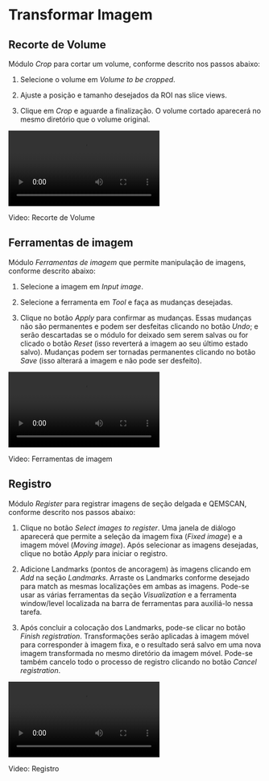 # Transformar Imagem

<div class="content-wrapper">
    <div class="text-content">
        <h2 id="qemscan-loader">Recorte de Volume</h2>
        <p>Módulo <em>Crop</em> para cortar um volume, conforme descrito nos passos abaixo:</p>
        <ol>
          <li>
          <p>Selecione o volume em <em>Volume to be cropped</em>.</p>
          </li>
          <li>
          <p>Ajuste a posição e tamanho desejados da ROI nas slice views.</p>
          </li>
          <li>
          <p>Clique em <em>Crop</em> e aguarde a finalização. O volume cortado aparecerá no mesmo diretório que o volume original.</p>
          </li>
          </ol>
    </div>
    <div class="video-wrapper">
        <video class="floating-video" controls>
            <source src="../../assets/videos/thin_section_crop.webm" type="video/webm">
            Sorry, your browser does not support the video tag.
        </video>
        <p class="video-caption">Video: Recorte de Volume</p>
    </div>
</div>

 <div class="content-wrapper">
    <div class="text-content">
        <h2 id="qemscan-loader">Ferramentas de imagem</h2>
        <p>Módulo <em>Ferramentas de imagem</em> que permite manipulação de imagens, conforme descrito abaixo:</p>
        <ol>
          <li>
          <p>Selecione a imagem em <em>Input image</em>.</p>
          </li>
          <li>
          <p>Selecione a ferramenta em <em>Tool</em> e faça as mudanças desejadas.</p>
          </li>
          <li>
          <p>Clique no botão <em>Apply</em> para confirmar as mudanças. Essas mudanças não são permanentes e podem ser desfeitas clicando no botão <em>Undo</em>; e serão descartadas se o módulo for deixado sem serem salvas ou for clicado o botão <em>Reset</em> (isso reverterá a imagem ao seu último estado salvo). Mudanças podem ser tornadas permanentes clicando no botão <em>Save</em> (isso alterará a imagem e não pode ser desfeito).</p>
          </li>
        </ol>
    </div>
    <div class="video-wrapper">
        <video class="floating-video" controls>
            <source src="../../assets/videos/thin_section_image_tools.webm" type="video/webm">
            Sorry, your browser does not support the video tag.
        </video>
        <p class="video-caption">Video: Ferramentas de imagem</p>
    </div>
</div>


<div class="content-wrapper">
    <div class="text-content">
        <h2 id="qemscan-loader">Registro</h2>
        <p>Módulo <em>Register</em> para registrar imagens de seção delgada e QEMSCAN, conforme descrito nos passos abaixo:</p>
        <ol>
          <li>
          <p>Clique no botão <em>Select images to register</em>. Uma janela de diálogo aparecerá que permite a seleção da imagem fixa (<em>Fixed image</em>) e a imagem móvel (<em>Moving image</em>). Após selecionar as imagens desejadas, clique no botão <em>Apply</em> para iniciar o registro.</p>
          </li>
          <li>
          <p>Adicione Landmarks (pontos de ancoragem) às imagens clicando em <em>Add</em> na seção <em>Landmarks</em>. Arraste os Landmarks conforme desejado para match  as mesmas localizações em ambas as imagens. Pode-se usar as várias ferramentas da seção <em>Visualization</em> e a ferramenta window/level localizada na barra de ferramentas para auxiliá-lo nessa tarefa.</p>
          </li>
          <li>
          <p>Após concluir a colocação dos Landmarks, pode-se clicar no botão <em>Finish registration</em>. Transformações serão aplicadas à imagem móvel para corresponder à imagem fixa, e o resultado será salvo em uma nova imagem transformada no mesmo diretório da imagem móvel. Pode-se também cancelo todo o processo de registro clicando no botão <em>Cancel registration</em>.</p>
          </li>
        </ol>
    </div>
    <div class="video-wrapper">
        <video class="floating-video" controls>
            <source src="../../assets/videos/thin_section_manual_registration.webm" type="video/webm">
            Sorry, your browser does not support the video tag.
        </video>
        <p class="video-caption">Video: Registro</p>
    </div>
</div>
